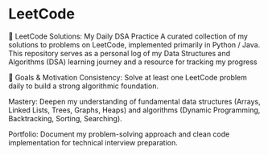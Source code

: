 # LeetCode
🚀 LeetCode Solutions: My Daily DSA Practice
A curated collection of my solutions to problems on LeetCode, implemented primarily in Python / Java. This repository serves as a personal log of my Data Structures and Algorithms (DSA) learning journey and a resource for tracking my progress

🎯 Goals & Motivation
Consistency: Solve at least one LeetCode problem daily to build a strong algorithmic foundation.

Mastery: Deepen my understanding of fundamental data structures (Arrays, Linked Lists, Trees, Graphs, Heaps) and algorithms (Dynamic Programming, Backtracking, Sorting, Searching).

Portfolio: Document my problem-solving approach and clean code implementation for technical interview preparation. 

 
